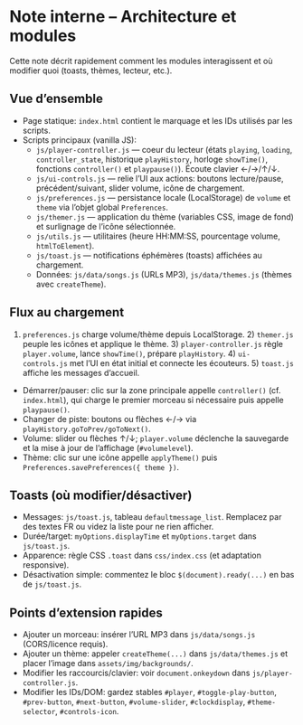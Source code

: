 # Note interne – Architecture et modules

Cette note décrit rapidement comment les modules interagissent et où modifier quoi (toasts, thèmes, lecteur, etc.).

## Vue d’ensemble
- Page statique: `index.html` contient le marquage et les IDs utilisés par les scripts.
- Scripts principaux (vanilla JS):
  - `js/player-controller.js` — coeur du lecteur (états `playing`, `loading`, `controller_state`, historique `playHistory`, horloge `showTime()`, fonctions `controller()` et `playpause()`). Écoute clavier ←/→/↑/↓.
  - `js/ui-controls.js` — relie l’UI aux actions: boutons lecture/pause, précédent/suivant, slider volume, icône de chargement.
  - `js/preferences.js` — persistance locale (LocalStorage) de `volume` et `theme` via l’objet global `Preferences`.
  - `js/themer.js` — application du thème (variables CSS, image de fond) et surlignage de l’icône sélectionnée.
  - `js/utils.js` — utilitaires (heure HH:MM:SS, pourcentage volume, `htmlToElement`).
  - `js/toast.js` — notifications éphémères (toasts) affichées au chargement.
  - Données: `js/data/songs.js` (URLs MP3), `js/data/themes.js` (thèmes avec `createTheme`).

## Flux au chargement
1) `preferences.js` charge volume/thème depuis LocalStorage. 2) `themer.js` peuple les icônes et applique le thème. 3) `player-controller.js` règle `player.volume`, lance `showTime()`, prépare `playHistory`. 4) `ui-controls.js` met l’UI en état initial et connecte les écouteurs. 5) `toast.js` affiche les messages d’accueil.

- Démarrer/pauser: clic sur la zone principale appelle `controller()` (cf. `index.html`), qui charge le premier morceau si nécessaire puis appelle `playpause()`.
- Changer de piste: boutons ou flèches ←/→ via `playHistory.goToPrev/goToNext()`.
- Volume: slider ou flèches ↑/↓; `player.volume` déclenche la sauvegarde et la mise à jour de l’affichage (`#volumelevel`).
- Thème: clic sur une icône appelle `applyTheme()` puis `Preferences.savePreferences({ theme })`.

## Toasts (où modifier/désactiver)
- Messages: `js/toast.js`, tableau `defaultmessage_list`. Remplacez par des textes FR ou videz la liste pour ne rien afficher.
- Durée/target: `myOptions.displayTime` et `myOptions.target` dans `js/toast.js`.
- Apparence: règle CSS `.toast` dans `css/index.css` (et adaptation responsive).
- Désactivation simple: commentez le bloc `$(document).ready(...)` en bas de `js/toast.js`.

## Points d’extension rapides
- Ajouter un morceau: insérer l’URL MP3 dans `js/data/songs.js` (CORS/licence requis).
- Ajouter un thème: appeler `createTheme(...)` dans `js/data/themes.js` et placer l’image dans `assets/img/backgrounds/`.
- Modifier les raccourcis/clavier: voir `document.onkeydown` dans `js/player-controller.js`.
- Modifier les IDs/DOM: gardez stables `#player`, `#toggle-play-button`, `#prev-button`, `#next-button`, `#volume-slider`, `#clockdisplay`, `#theme-selector`, `#controls-icon`.
